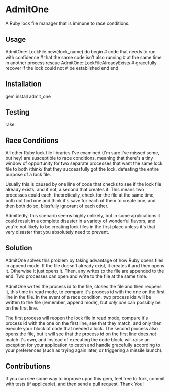 AdmitOne
========

A Ruby lock file manager that is immune to race conditions.

Usage
-----

  AdmitOne::LockFile.new(:lock_name) do
    begin
      # code that needs to run with confidence
      # that the same code isn't also running
      # at the same time in another process
    rescue AdmitOne::LockFileAlreadyExists
      # gracefully recover if the lock could not
      # be established
    end
  end

Installation
------------

  gem install admit_one

Testing
-------

  rake
  
Race Conditions
---------------

All other Ruby lock file libraries I've examined (I'm sure I've missed some,
but hey) are susceptible to race conditions, meaning that there's a tiny
window of opportunity for two separate processes that want the same lock file
to both /think/ that they successfully got the lock, defeating the entire
purpose of a lock file.

Usually this is caused by one line of code that checks to see if the lock file
already exists, and if not, a second that creates it. This means two processes
could each, theoretically, check for the file at the same time, both not find
one and think it's save for each of them to create one, and then both do so,
blissfully ignorant of each other.

Admittedly, this scenario seems highly unlikely, but in some applications
it could result in a complete disaster in a variety of wonderful flavors,
and you're not likely to be creating lock files in the first place unless
it's that very disaster that you absolutely need to prevent.

Solution
--------

AdmitOne solves this problem by taking advantage of how Ruby opens files in
append mode. If the file doesn't already exist, it creates it and then opens
it. Otherwise it just opens it. Then, any writes to the file are appended
to the end. Two processes can open and write to the file at the same time.

AdmitOne writes the process id to the file, closes the file and then reopens
it, this time in read mode, to compare it's process id with the one on the
first line in the file. In the event of a race condition, two process ids
will be written to the file (remember, append mode), but *only one* can
possibly be on the first line.

The first process will reopen the lock file in read mode, compare it's process
id with the one on the first line, see that they match, and only then
execute your block of code that needed a lock. The second process also opens
the file, but it will see that the process id on the first line does *not*
match it's own, and instead of executing the code block, will raise an
exception for your application to catch and handle gracefully according to
your preferences (such as trying again later, or triggering a missile launch).   

Contributions
-------------

If you can see some way to improve upon this gem, feel free to fork, commit
with tests (if applicable), and then send a pull request. Thank You!